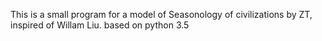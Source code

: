 

This is a small program for a model of Seasonology of civilizations by ZT, inspired of Willam Liu.
based on python 3.5